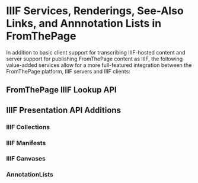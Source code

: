 # IIIF Services, Renderings, See-Also Links, and Annnotation Lists in FromThePage

In addition to basic client support for transcribing IIIF-hosted content and server support for publishing FromThePage content as IIIF, the following value-added services allow for a more full-featured integration between the FromThePage platform, IIIF servers and IIIF clients:

## FromThePage IIIF Lookup API

## IIIF Presentation API Additions

### IIIF Collections

### IIIF Manifests

### IIIF Canvases

### AnnotationLists
